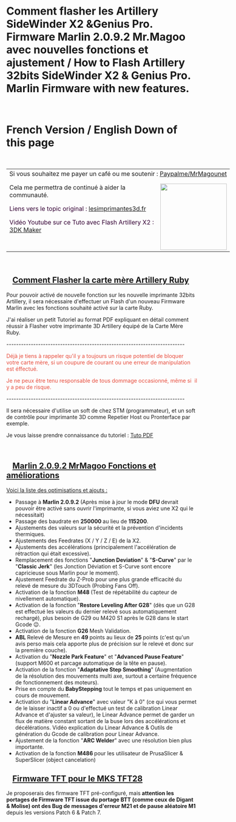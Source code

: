 <!DOCTYPE html>
<html>
  <head>
    <meta http-equiv="content-type" content="text/html; charset=UTF-8">
    <title>README</title>
  </head>
  <body>
    <h1 dir="auto">Comment flasher les Artillery SideWinder X2 &amp;Genius Pro.
      Firmware Marlin 2.0.9.2 Mr.Magoo avec nouvelles fonctions et ajustement /
      How to Flash Artillery 32bits SideWinder X2 &amp; Genius Pro. Marlin
      Firmware with new features.</h1>
    &nbsp;&nbsp;
    <p></p>
    <h1 dir="auto">French Version / English Down of this page</h1>
    <p></p>
    <br>
    <table style="width: 800px;" border="0">
      <tbody>
        <tr>
          <td>Si vous souhaitez me payer un café ou me soutenir :
            <a href="https://www.paypal.com/paypalme/MrMagounet" target="_blank"> Paypalme/MrMagounet<br>
            </a>
            <p><a target="_blank" rel="noopener noreferrer"><img src="https://www.lesimprimantes3d.fr/forum/uploads/monthly_2021_02/logo.png.7b007150fa09975916925b46c74c4133.png"
                  style="max-width: 100%;" width="175" align="right"></a></p>
            <p dir="auto">Cela me permettra de continué à aider la communauté.</p>
            <p dir="auto"><span style="color: #333399;"><span style="color: #330033;">Liens
                  vers le topic original : <a href="https://www.lesimprimantes3d.fr/forum/topic/44697-tuto-comment-flasher-le-firmware-des-x2-genius-pro-hornet/">lesimprimantes3d.fr</a><br>
                </span></span></p>
            <p dir="auto"><span style="color: #333399;"><span style="color: #330033;">Vidéo
                  Youtube sur ce Tuto avec Flash Artillery X2 : <a href="https://www.youtube.com/watch?v=SnRNQQoOKaw&amp;t=99s">3DK
                    Maker</a></span></span></p>
          </td>
        </tr>
      </tbody>
    </table>
    <br>
    <h2 dir="auto"><a id="user-content-marlin-20" class="anchor" href="#marlin-20"><svg
          class="octicon octicon-link" viewBox="0 0 16 16" width="16" height="16"></svg></a><u>Comment
        Flasher la carte mère Artillery Ruby</u></h2>
    <p dir="auto">Pour pouvoir activé de nouvelle fonction sur les nouvelle
      imprimante 32bits Artillery, il sera nécessaire d'effectuer un Flash d'un
      nouveau Firmware Marlin avec les fonctions souhaité activé sur la carte
      Ruby.</p>
    <p dir="auto">J'ai réaliser un petit Tutoriel au format PDF expliquant en
      détail comment réussir à Flasher votre imprimante 3D Artillery équipé de
      la Carte Mère Ruby.</p>
    <p dir="auto">-------------------------------------------------------------------------</p>
    <p dir="auto"><span style="box-sizing: border-box; color: rgb(231, 76, 60);">Déjà
        je tiens à rappeler qu'il y a toujours un risque potentiel de bloquer
        votre carte mère, si un coupure de courant ou une erreur de manipulation
        est éffectué.</span></p>
    <p dir="auto"><span style="box-sizing: border-box; color: rgb(231, 76, 60);">Je
        ne peux être tenu responsable de tous dommage occasionné, même si&nbsp;
        il y a peu de risque.</span></p>
    <p dir="auto">-------------------------------------------------------------------------</p>
    <p dir="auto">Il sera nécessaire d'utilise un soft de chez STM
      (programmateur), et un soft de contrôle pour imprimante 3D comme Repetier
      Host ou Pronterface par exemple.&nbsp;&nbsp;</p>
    <p dir="auto">Je vous laisse prendre connaissance du tutoriel : <a href="https://github.com/MrMagounet/Frimware_Flash-Artillery_X2_GeniusPro/blob/main/TUTO-PDF_Comment_Flasher_son_Artillery-Ruby.pdf">Tuto
        PDF</a></p>
    <p dir="auto"></p>
    <p><br>
    </p>
    <p> </p>
    <h2 dir="auto"><a id="user-content-example-configurations" class="anchor" href="#example-configurations"><svg
          class="octicon octicon-link" viewBox="0 0 16 16" width="16" height="16"></svg></a><u>Marlin
        2.0.9.2 MrMagoo Fonctions et améliorations </u></h2>
    <p dir="auto"><u>Voici la liste des optimisations et ajouts :</u></p>
    <ul>
      <p dir="auto"> </p>
      <li>Passage à <b>Marlin 2.0.9.2</b> (Après mise à jour le mode <b>DFU </b>devrait
        pouvoir être activé sans ouvrir l'imprimante, si vous aviez une X2 qui
        le nécessitait)</li>
      <li>Passage des baudrate en <b>250000 </b>au lieu de <b> 115200</b>.</li>
      <li>Ajustements des valeurs sur la sécurité et la prévention d'incidents
        thermiques.</li>
      <li>Ajustements des Feedrates (X / Y / Z / E) de la X2.</li>
      <li>Ajustements des accélérations (principalement l'accélération de
        rétraction qui était excessive).</li>
      <li>Remplacement des fonctions "<b>Junction Deviation</b>" &amp; "<b>S-Curve</b>"
        par le "<b>Classic Jerk</b>" (les Jonction Déviation et S-Curve sont
        encore capricieuse sous Marlin pour le moment).</li>
      <li>Ajustement Feedrate du Z-Prob pour une plus grande efficacité du
        relevé de mesure du 3DTouch (Probing Fans Off).</li>
      <li>Activation de la fonction <b>M48 </b>(Test de répétabilité du
        capteur de nivellement automatique).</li>
      <li>Activation de la fonction "<b>Restore Leveling After G28</b>" (dès que
        un G28 est effectué les valeurs du dernier relevé sous automatiquement
        rechargé), plus besoin de G29 ou M420 S1 après le G28 dans le start
        Gcode 😉.</li>
      <li>Activation de la fonction <b>G26 </b>Mesh Validation.</li>
      <li><b>ABL </b>Relevé de Mesure en <b>49 </b>points au lieux de <b>25
        </b>points (c'est qu'un avis perso mais cela apporte plus de précision
        sur le relevé et donc sur la première couche).</li>
      <li>Activation du "<b>Nozzle Park Feature</b>" et "<b>Advanced Pause
          Feature</b>" (support M600 et parcage automatique de la tête en
        pause).</li>
      <li>Activation de la fonction "<b>Adaptative Step Smoothing</b>"
        (Augmentation de la résolution des mouvements multi axe, surtout a
        certaine fréquence de fonctionnement des moteurs).<br>
      </li>
      <li>Prise en compte du <b>BabyStepping</b> tout le temps et pas
        uniquement en cours de mouvement.</li>
      <li>Activation du "<b>Linear Advance</b>" avec valeur "K à 0" (ce qui vous
        permet de le laisser inactif a 0 ou d'effectué un test de calibration
        Linear Advance et d'ajuster sa valeur), le Linear Advance permet de
        garder un flux de matière constant sortant de la buse lors des
        accélérations et décélérations. Vidéo explication du Linear Advance
        &amp; Outils de génération du Gcode de calibration pour Linear Advance.</li>
      <li>Ajustement de la fonction "<b>ARC Welder</b>" avec une résolution bien
        plus importante.</li>
      <li>Activation de la fonction <b>M486 </b>pour les utilisateur de
        PrusaSlicer &amp; SuperSlicer (object cancelation)</li>
      <p></p>
    </ul>
    <h2 dir="auto"><a id="user-content-building-marlin-20" class="anchor" href="#building-marlin-20"><svg
          class="octicon octicon-link" viewBox="0 0 16 16" width="16" height="16"></svg></a><u>Firmware
        TFT pour le MKS TFT28</u></h2>
    <p dir="auto">Je proposerais des firmware TFT pré-configuré, mais<b>
        attention les portages de Firmware TFT issue du portage BTT (comme ceux
        de Digant &amp; Molise) ont des Bug de messages d'erreur M21 et de pause
        aléatoire M1 </b>depuis les versions Patch 6 &amp; Patch 7. <b><br>
      </b></p>
    <p dir="auto"><b><br>
      </b></p>
    <p></p>
  </body>
</html>
